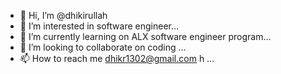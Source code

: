 - 👋 Hi, I’m @dhikirullah
- 👀 I’m interested in software engineer...
- 🌱 I’m currently learning on ALX software engineer program...
- 💞️ I’m looking to collaborate on coding ...
- 📫 How to reach me dhikr1302@gmail.com h ...

<!---
dhikirullah/dhikirullah is a ✨ special ✨ repository because its `README.md` (this file) appears on your GitHub profile.
You can click the Preview link to take a look at your changes.
--->
